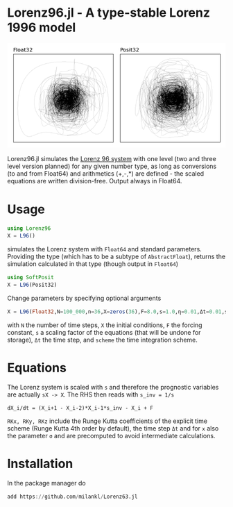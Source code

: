 # Lorenz96.jl - A type-stable Lorenz 1996 model

![attractor](figs/attractor.png?raw=true "L63 attractor")

Lorenz96.jl simulates the [Lorenz 96 system](https://en.wikipedia.org/wiki/Lorenz_96_model) with one level (two and three level version planned) for any given number type, as long as conversions (to and from Float64) and arithmetics (+,-,*) are defined - the scaled equations are written division-free. Output always in Float64.

# Usage

```julia
using Lorenz96
X = L96()
```
simulates the Lorenz system with `Float64` and standard parameters. Providing the type (which has to be a subtype of `AbstractFloat`), returns the simulation calculated in that type (though output in `Float64`)

```julia
using SoftPosit
X = L96(Posit32)
```
Change parameters by specifying optional arguments

```julia
X = L96(Float32,N=100_000,n=36,X=zeros(36),F=8.0,s=1.0,η=0.01,Δt=0.01,scheme="RK4")
```
with `N` the number of time steps, `X` the initial conditions, `F` the forcing constant, `s` a scaling factor of the equations (that will be undone for storage), `Δt` the time step, and `scheme` the time integration scheme.

# Equations

The Lorenz system is scaled with `s` and therefore the prognostic variables are actually  `sX -> X`. The RHS then reads with `s_inv = 1/s`

```
dX_i/dt = (X_i+1 - X_i-2)*X_i-1*s_inv - X_i + F

```
`RKx, RKy, RKz` include the Runge Kutta coefficients of the explicit time scheme (Runge Kutta 4th order by default), the time step `Δt` and for `x` also the parameter `σ` and are precomputed to avoid intermediate calculations.


# Installation

In the package manager do

```julia
add https://github.com/milankl/Lorenz63.jl
```

